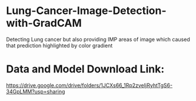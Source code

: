 # Lung-Cancer-Image-Detection-with-GradCAM
Detecting Lung cancer but also providing IMP areas of image which caused that prediction highlighted by color gradient

# Data and Model Download Link:
https://drive.google.com/drive/folders/1JCXs66_1Rp2zveIjRyhtTgS6-34GpLMM?usp=sharing
